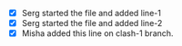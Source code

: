 - [X] Serg started the file and added line-1
- [X] Serg started the file and added line-2
- [X] Misha added this line on clash-1 branch.
